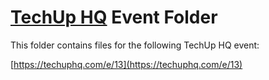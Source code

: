 [TechUp HQ][techuphq] Event Folder
====

This folder contains files for the following TechUp HQ event:

[https://techuphq.com/e/13](https://techuphq.com/e/13)

[techuphq]: http://techuphq.com